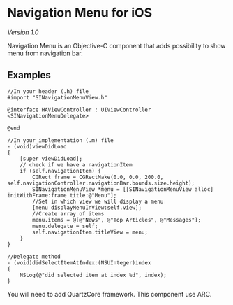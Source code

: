 Navigation Menu for iOS
=============
*Version 1.0*

Navigation Menu is an Objective-C component that adds possibility to show menu from navigation bar.

Examples
---------
	//In your header (.h) file
	#import "SINavigationMenuView.h"

	@interface HAViewController : UIViewController <SINavigationMenuDelegate>

	@end
	
	//In your implementation (.m) file
	- (void)viewDidLoad
	{
    	[super viewDidLoad];
    	// check if we have a navigationItem
		if (self.navigationItem) {
        	CGRect frame = CGRectMake(0.0, 0.0, 200.0, self.navigationController.navigationBar.bounds.size.height);
        	SINavigationMenuView *menu = [[SINavigationMenuView alloc] initWithFrame:frame title:@"Menu"];
        	//Set in which view we will display a menu
        	[menu displayMenuInView:self.view];
        	//Create array of items
        	menu.items = @[@"News", @"Top Articles", @"Messages"];
        	menu.delegate = self;
        	self.navigationItem.titleView = menu;
    	}
    }
    
    //Delegate method
    - (void)didSelectItemAtIndex:(NSUInteger)index
	{
    	NSLog(@"did selected item at index %d", index);
	}
    
You will need to add QuartzCore framework. This component use ARC.